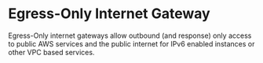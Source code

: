 # Egress-Only Internet Gateway

Egress-Only internet gateways allow outbound (and response) only access to public AWS services and the public internet for IPv6 enabled instances or other VPC based services.
